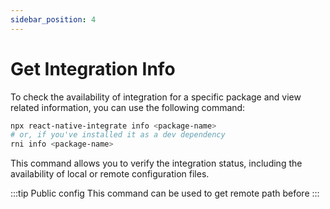 ```yaml
---
sidebar_position: 4
---
```

# Get Integration Info

To check the availability of integration for a specific package and view related information, you can use the following command:

```bash
npx react-native-integrate info <package-name>
# or, if you've installed it as a dev dependency
rni info <package-name>
```

This command allows you to verify the integration status, including the availability of local or remote configuration files.

:::tip
Public config
This command can be used to get remote path before
:::
